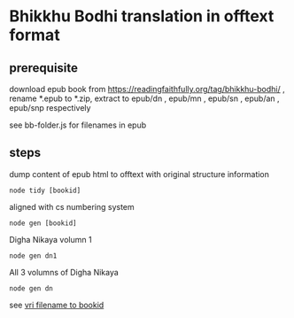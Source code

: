# Bhikkhu Bodhi translation in offtext format

## prerequisite
download epub book from https://readingfaithfully.org/tag/bhikkhu-bodhi/ ,
 rename *.epub to *.zip,  extract to epub/dn , epub/mn , epub/sn , epub/an , epub/snp respectively

see bb-folder.js for filenames in epub

## steps

dump content of epub html to offtext with original structure information

    node tidy [bookid]

aligned with cs numbering system

    node gen [bookid]
    
Digha Nikaya volumn 1

    node gen dn1 

All 3 volumns of Digha Nikaya

    node gen dn

see [vri filename to bookid](https://github.com/accelon/cs/blob/main/src/newname.js)